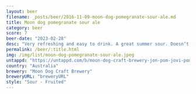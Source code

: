 ```yaml
---
layout: beer
filename: _posts/beer/2016-11-09-moon-dog-pomegranate-sour-ale.md
title: Moon dog pomegranate sour ale
category: beer
score: 7
beer-date: "2023-02-28"
desc: "Very refreshing and easy to drink. A great summer sour. Doesn’t really taste much like beer"
permalink: /beer/:title.html
img: /img/list/moon-dog-pomegranate-sour-ale.jpeg
untappd: "https://untappd.com/b/moon-dog-craft-brewery-jon-pom-jovi-pomegranate-sour-ale/4877549"
country: "Australia"
brewery: "Moon Dog Craft Brewery"
breweryURL: "breweryURL"
style: "Sour - Fruited"
---
```

